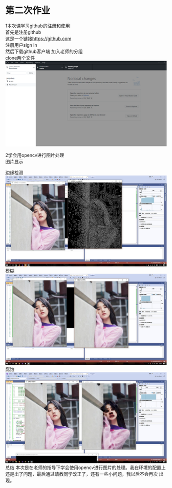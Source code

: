 # 第二次作业
1本次课学习github的注册和使用  
首先是注册github  
这是一个链接<https://github.com>  
注册用户sign in  
然后下载github客户端
加入老师的分组  
clone两个文件
![alt png](media/code33.png)  

2学会用opencv进行图片处理  
图片显示

边缘检测  
![alt png](media/祖儿边缘检测.png)   
模糊
![alt png](media/祖儿模糊.png)  
 腐蚀
![alt png](media/zuer.png)  
总结
本次是在老师的指导下学会使用opencv进行图片的处理。我在环境的配置上还是出了问题，最后通过请教同学改正了，还有一些小问题，我以后不会再次 出现。